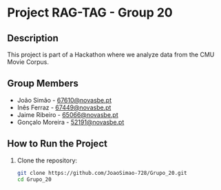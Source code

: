 # Project RAG-TAG - Group 20

## Description
This project is part of a Hackathon where we analyze data from the CMU Movie Corpus.

## Group Members
- João Simão - 67610@novasbe.pt
- Inês Ferraz - 67449@novasbe.pt
- Jaime Ribeiro - 65066@novasbe.pt
- Gonçalo Moreira - 52191@novasbe.pt

## How to Run the Project
1. Clone the repository:
   ```bash
   git clone https://github.com/JoaoSimao-728/Grupo_20.git
   cd Grupo_20
   ```

